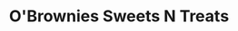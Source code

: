---
title: "O'Brownies Sweets N Treats"
url: /meriden/obrownies-sweets-n-treats/
shop: Konditorei
---